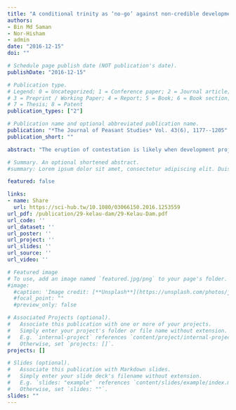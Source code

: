 ```yaml
---
title: "A conditional trinity as ‘no-go’ against non-credible development? Resettlement, customary rights and Malaysia’s Kelau Dam"
authors:
- Bin Md Saman
- Nor-Hisham
- admin
date: "2016-12-15"
doi: ""

# Schedule page publish date (NOT publication's date).
publishDate: "2016-12-15"

# Publication type.
# Legend: 0 = Uncategorized; 1 = Conference paper; 2 = Journal article;
# 3 = Preprint / Working Paper; 4 = Report; 5 = Book; 6 = Book section;
# 7 = Thesis; 8 = Patent
publication_types: ["2"]

# Publication name and optional abbreviated publication name.
publication: "*The Journal of Peasant Studies* Vol. 43(6), 1177--1205"
publication_short: ""

abstract: "The eruption of contestation is likely when development projects involve the displacement and resettlement of local communities, such as for dam-building, mining and plantations. Impact assessments are regarded as critical to mitigate a project’s adverse effects. However, development projects are institutional interventions and dependent on the endogenously grown context in which they are implemented. An oft-disregarded principle is that land-based institutions in a rural, developing context play a role in the provision of social security and welfare, rather than functioning for economic transfer. When that function is not acknowledged, the impact assessment – be it an environmental impact assessment (EIA), social impact assessment or hydropower sustainability assessment – merely serves as ‘window-dressing’ to legitimize the imposition of institutions that inevitably evolve into empty or non-credible institutions. The paper provides a compelling case: the resettlement of the Orang Asli, a Malaysian indigenous community, whose land was usurped for the Kelau Dam. By utilizing the Formal, Actual and Targeted (FAT) institutional framework (see Introduction, Ho 2016), it is demonstrated that the impact assessment served the supposition of communal rights by non-credible, private title. It is concluded that improved implementation perhaps does not lie in the impact assessment, but rather in distinguishing pre-conditions that constitute a ‘no-go-area’."

# Summary. An optional shortened abstract.
#summary: Lorem ipsum dolor sit amet, consectetur adipiscing elit. Duis posuere tellus ac convallis placerat. Proin tincidunt magna sed ex sollicitudin condimentum.

featured: false

links:
- name: Share
  url: https://sci-hub.tw/10.1080/03066150.2016.1253559
url_pdf: /publication/29-kelau-dam/29-Kelau-Dam.pdf
url_code: ''
url_dataset: ''
url_poster: ''
url_project: ''
url_slides: ''
url_source: ''
url_video: ''

# Featured image
# To use, add an image named `featured.jpg/png` to your page's folder. 
#image:
  #caption: 'Image credit: [**Unsplash**](https://unsplash.com/photos/jdD8gXaTZsc)'
  #focal_point: ""
  #preview_only: false

# Associated Projects (optional).
#   Associate this publication with one or more of your projects.
#   Simply enter your project's folder or file name without extension.
#   E.g. `internal-project` references `content/project/internal-project/index.md`.
#   Otherwise, set `projects: []`.
projects: []

# Slides (optional).
#   Associate this publication with Markdown slides.
#   Simply enter your slide deck's filename without extension.
#   E.g. `slides: "example"` references `content/slides/example/index.md`.
#   Otherwise, set `slides: ""`.
slides: ""
---
```

